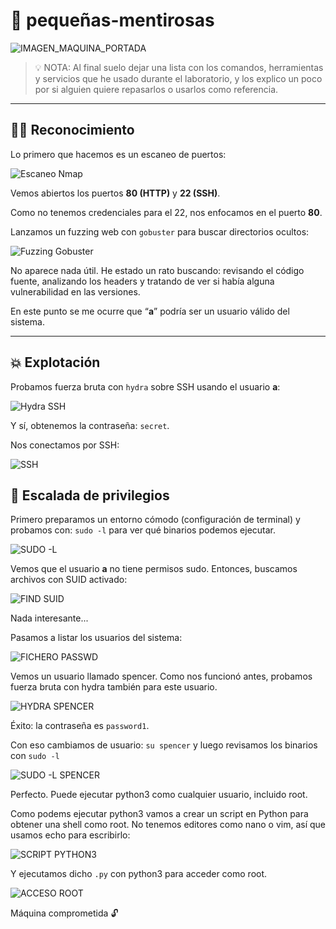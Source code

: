 # 🤥 pequeñas-mentirosas

![IMAGEN_MAQUINA_PORTADA](./imagenes/portadaMaquina.png)
> 💡 NOTA:  Al final suelo dejar una lista con los comandos, herramientas y servicios que he usado durante el laboratorio, y los explico un poco por si alguien quiere repasarlos o usarlos como referencia.
---

## 🕵️‍♂️ Reconocimiento

Lo primero que hacemos es un escaneo de puertos:

![Escaneo Nmap](./imagenes/nmap.png)

Vemos abiertos los puertos **80 (HTTP)** y **22 (SSH)**.

Como no tenemos credenciales para el 22, nos enfocamos en el puerto **80**.

Lanzamos un fuzzing web con `gobuster` para buscar directorios ocultos:

![Fuzzing Gobuster](./imagenes/gobuster.png)

No aparece nada útil. He estado un rato buscando: revisando el código fuente, analizando los headers y tratando de ver si había alguna vulnerabilidad en las versiones.

En este punto se me ocurre que “**a**” podría ser un usuario válido del sistema.

---

## 💥 Explotación

Probamos fuerza bruta con `hydra` sobre SSH usando el usuario **a**:

![Hydra SSH](./imagenes/hydra.png)

Y sí, obtenemos la contraseña: `secret`.

Nos conectamos por SSH:

![SSH](./imagenes/ssh.png)

## 🔐 Escalada de privilegios

Primero preparamos un entorno cómodo (configuración de terminal) y probamos con: ``sudo -l`` para ver  qué binarios podemos ejecutar.

![SUDO -L](./imagenes/sudo-l.png)

Vemos que el usuario **a** no tiene permisos sudo. Entonces, buscamos archivos con SUID activado:

![FIND SUID](./imagenes/findSUID.png)

Nada interesante...

Pasamos a listar los usuarios del sistema:

![FICHERO PASSWD](./imagenes/etcpasswd.png)

Vemos un usuario llamado spencer. Como nos funcionó antes, probamos fuerza bruta con hydra también para este usuario.

![HYDRA SPENCER](./imagenes/hydra2.png)

Éxito: la contraseña es ``password1``.

Con eso cambiamos de usuario: ``su spencer`` y luego revisamos los binarios con ``sudo -l``

![SUDO -L SPENCER](./imagenes/sudo-l2.png)

Perfecto. Puede ejecutar python3 como cualquier usuario, incluido root.

Como podems ejecutar python3 vamos a crear un script en Python para obtener una shell como root. No tenemos editores como nano o vim, así que usamos echo para escribirlo:

![SCRIPT PYTHON3](./imagenes/codigoScript.png)

Y ejecutamos dicho ``.py`` con python3 para acceder como root.

![ACCESO ROOT](./imagenes/root.png)

Máquina comprometida 🔓
